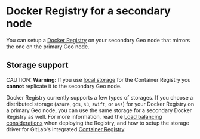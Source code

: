 # Docker Registry for a secondary node

You can setup a [Docker Registry](https://docs.docker.com/registry/) on your
secondary Geo node that mirrors the one on the primary Geo node.

## Storage support

CAUTION: **Warning:**
If you use [local storage](../../container_registry.md#container-registry-storage-driver)
for the Container Registry you **cannot** replicate it to the secondary Geo node.

Docker Registry currently supports a few types of storages. If you choose a
distributed storage (`azure`, `gcs`, `s3`, `swift`, or `oss`) for your Docker
Registry on a primary Geo node, you can use the same storage for a secondary
Docker Registry as well. For more information, read the
[Load balancing considerations](https://docs.docker.com/registry/deploying/#load-balancing-considerations)
when deploying the Registry, and how to setup the storage driver for GitLab's
integrated [Container Registry](../../container_registry.md#container-registry-storage-driver).

[ee]: https://about.gitlab.com/products/

